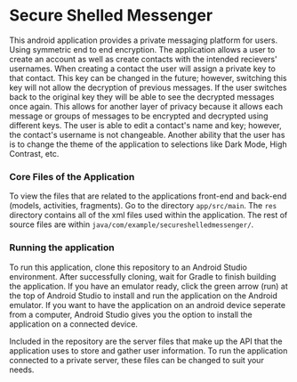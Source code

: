 
# Secure Shelled Messenger

This android application provides a private messaging platform for users. Using symmetric end to end encryption. The application allows a user to create an account as well as create contacts with the intended recievers' usernames. When creating a contact the user will assign a private key to that contact. This key can be changed in the future; however, switching this key will not allow the decryption of previous messages. If the user switches back to the original key they will be able to see the decrypted messages once again. This allows for another layer of privacy because it allows each message or groups of messages to be encrypted and decrypted using different keys. The user is able to edit a contact's name and key; however, the contact's username is not changeable. Another ability that the user has is to change the theme of the application to selections like Dark Mode, High Contrast, etc. 

### Core Files of the Application

To view the files that are related to the applications front-end and back-end (models, activities, fragments). Go to the directory ```app/src/main```. The ```res``` directory contains all of the xml files used within the application. The rest of source files are within ```java/com/example/secureshelledmessenger/```.


### Running the application


To run this application, clone this repository to an Android Studio environment. After successfully cloning, wait for Gradle to finish building the application. If you have an emulator ready, click the green arrow (run) at the top of Android Studio to install and run the application on the Android emulator. If you want to have the application on an android device seperate from a computer, Android Studio gives you the option to install the application on a connected device. 

Included in the repository are the server files that make up the API that the application uses to store and gather user information. To run the application connected to a private server, these files can be changed to suit your needs. 

